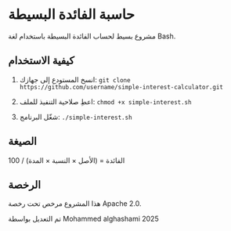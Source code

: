 
# حاسبة الفائدة البسيطة

مشروع بسيط لحساب الفائدة البسيطة باستخدام لغة Bash.

## كيفية الاستخدام

1. انسخ المستودع إلى جهازك:
`git clone https://github.com/username/simple-interest-calculator.git`

2. اعطِ صلاحية التنفيذ للملف:
`chmod +x simple-interest.sh`

3. شغّل البرنامج:
`./simple-interest.sh`

## الصيغة

الفائدة = (الأصل × النسبة × المدة) / 100

## الرخصة

هذا المشروع مرخص تحت رخصة Apache 2.0.

تم التعديل بواسطة Mohammed alghashami 2025
